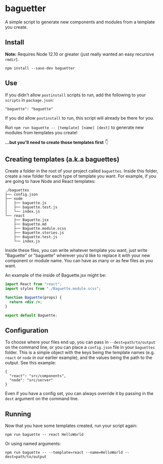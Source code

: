 # baguetter

A simple script to generate new components and modules from a template you create.

## Install

**Note:** Requires Node 12.10 or greater (just really wanted an easy recursive `rmdir`).

`npm install --save-dev baguetter`

## Use

If you didn't allow `postinstall` scripts to run, add the following to your `scripts` in `package.json`:

```
"baguette": "baguette"
```

If you did allow `postinstall` to run, this script will already be there for you.

Run `npm run baguette -- [template] [name] [dest]` to generate new modules from templates you create!

**…but you'll need to create those templates first** 👇

## Creating templates (a.k.a baguettes)

Create a folder in the root of your project called `baguettes`. Inside this folder, create a new folder for each type of template you want. For example, if you are going to have Node and React templates:

```
./baguettes
├── config.json
├── node
│   ├── baguette.js
│   ├── baguette.test.js
│   └── index.js
└── react
    ├── Baguette.jsx
    ├── Baguette.md
    ├── Baguette.module.scss
    ├── Baguette.stories.js
    ├── Baguette.test.js
    └── index.js
```

Inside these files, you can write whatever template you want, just write "Baguette" or "baguette" wherever you'd like to replace it with your new component or module name. You can have as many or as few files as you want.

An example of the inside of Baguette.jsx might be:

```jsx
import React from "react";
import styles from "./Baguette.module.scss";

function Baguette(props) {
  return <div />;
}

export default Baguette;
```

## Configuration

To choose where your files end up, you can pass in `--dest=path/to/output` on the command line, or you can place a `config.json` file in your `baguettes` folder. This is a simple object with the keys being the template names (e.g. `react` or `node` in our earlier example), and the values being the path to the output. See this example:

```
{
  "react": "src/components",
  "node": "src/server"
}
```

Even if you have a config set, you can always override it by passing in the `dest` argument on the command line.

## Running

Now that you have some templates created, run your script again:

```
npm run baguette -- react HelloWorld
```

Or using named arguments:

```
npm run baguette -- --template=react --name=HelloWorld --dest=path/to/output
```
